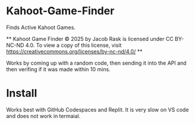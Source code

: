 # Kahoot-Game-Finder
Finds Active Kahoot Games.

** Kahoot Game Finder  © 2025 by Jacob Rask is licensed under CC BY-NC-ND 4.0. To view a copy of this license, visit https://creativecommons.org/licenses/by-nc-nd/4.0/ **

Works by coming up with a random code, then sending it into the API and then verifing if it was made within 10 mins.


# Install
Works best with GitHub Codespaces and Replit. It is very slow on VS code and does not work in termaial.
